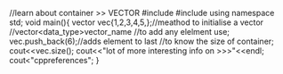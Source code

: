 //learn about container >> VECTOR
#include<iostream>
#include<vector>
using namespace std;
void main(){
vector<int> vec{1,2,3,4,5,};//meathod to initialise a vector
                            //vector<data_type>vector_name
//to add any elelment use;
  vec.push_back(6);//adds element to last
//to know the size of container;
  cout<<vec.size();
  cout<<"lot of more interesting info on >>>"<<endl;
  cout<"cppreferences";
 }
